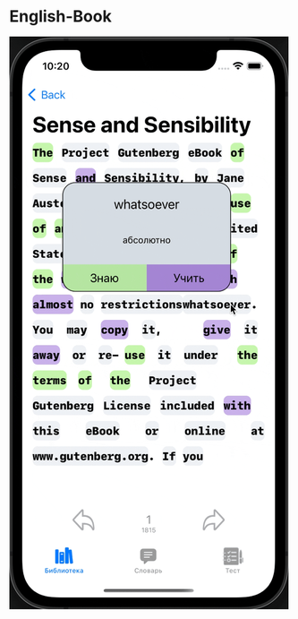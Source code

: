 # English-Book

![screen1](https://github.com/GlushchenkoSergei/GlushchenkoSergei/blob/main/EnglishBook1.gif?raw=true)
